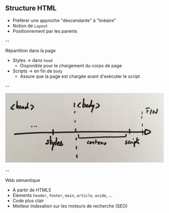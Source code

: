 ## Structure HTML

+ Préférer une approche "descendante" à "linéaire"
+ Notion de `Layout`
+ Positionnement par les parents

--

Répartition dans la page

+ Styles -> dans `head`
    + Disponible pour le chargement du corps de page
+ Scripts -> en fin de `body`
    + Assure que la page est chargée avant d'exécuter le script

--

![SCHEMA_TIMELINE_CHARGEMENT](/public/img/SCHEMA_TIMELINE_CHARGEMENT.jpg)

--

Web sémantique

+ À partir de HTML5
+ Elements `header`, `footer`, `main`, `article`, `aside`, ...
+ Code plus clair
+ Meilleur indexation sur les moteurs de recherche (SEO)